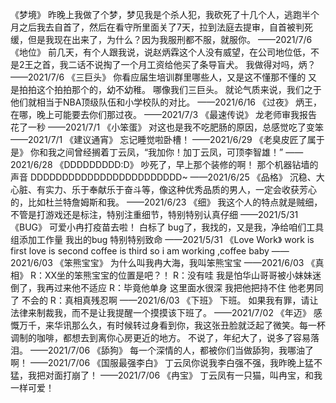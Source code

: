 《梦境》
昨晚上我做了个梦，梦见我是个杀人犯，我砍死了十几个人，逃跑半个月之后我去自首了，然后在看守所里面关了7天，拉到法庭去提审，自首被判死缓，但是我现在出来了，为什么？因为我服刑都不服，就服你。
——2021/7/6
《地位》
前几天，有个人跟我说，说赵炳霖这个人没有威望，在公司地位低，不是2王之首，我二话不说掏了一个月工资给他买了条导盲犬。
我做得对吗，炳？
——2021/7/6
《三巨头》
你看应届生培训群里哪些人，又是这不懂那不懂的 又是拍拍这个拍拍那个的，幼不幼稚。
哪像我们三巨头。
就论气质来说，我们之于他们就相当于NBA顶级队伍和小学校队的对比。
——2021/6/16
《过夜》
炳王，在哪，晚上可能要去你们那过夜。
——2021/7/3
《最速传说》
龙老师审我报告花了一秒
——2021/7/1
《小笨蛋》
对这也是我不吃肥肠的原因，总感觉吃了变笨
——2021/7/1
《建议通宵》
忘记睡觉啦卧槽！  ——2021/6/29
《老臭皮匠了属于是》
你和我之间曾经搁着丁云凤，“我加你！加丁云凤，可顶李智雄！”
——2021/6/28
《DDDDDDDDD:D》
吵死了，早上那个装修的啊！
那个机器钻墙的声音 DDDDDDDDDDDDDDDDDDDDDDDD~
——2021/6/25
《品格》
沉稳、大心脏、有实力、乐于奉献乐于奋斗等，像这种优秀品质的男人，一定会收获芳心的，比如杜兰特詹姆斯和我。
——2021/6/23
《细》
我这个人的特点就是贼细，不管是打游戏还是标注，特别注重细节，特别特别认真仔细
——2021/5/31
《BUG》
可爱小冉打疫苗去啦！
白标了 bug了，我找的，又是我，净给咱们工具组添加工作量
我出的bug 特别特别致命
——2021/5/31
《Love Work》
work is first
love is second
coffee is third
so i am working ,coffee baby
——2021/6/03
《笨熊宝宝》
为什么叫我冉大海，我叫笨熊宝宝
——2021/6/03
《真相》
R：XX坐的笨熊宝宝的位置是吧？！
R：没有哇 我是怕华山哥哥被小妹妹迷倒了，我再过来他不适应
R：毕竟他单身 这里面水很深 我把他把持不住
他老男同了 不会的
R：真相真残忍啊
——2021/6/03
《下班》
下班。 如果我有罪，请让法律来制裁我，而不是让我提醒一个摸摸该下班了。
——2021/7/02
《年迈》
感慨万千，来华讯那么久，有时候转过身看到你，我这张丑脸就泛起了微笑。每一杯调制的咖啡，都想去到离你心房更近的地方。
不说了，年纪大了，说多了容易落泪。
——2021/7/06
《舔狗》
每一个深情的人，都被你们当做舔狗，我哪油了啊！
——2021/7/06
《国服最强李白》
丁云凤你说我李白强不强，我昨晚上猛不猛，我把对面打崩了！
——2021/7/06
《冉宝》
丁云凤有一只猫，叫冉宝，和我一样可爱！


